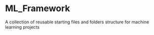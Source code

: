 # ML_Framework
A collection of reusable starting files and folders structure for machine learning projects
